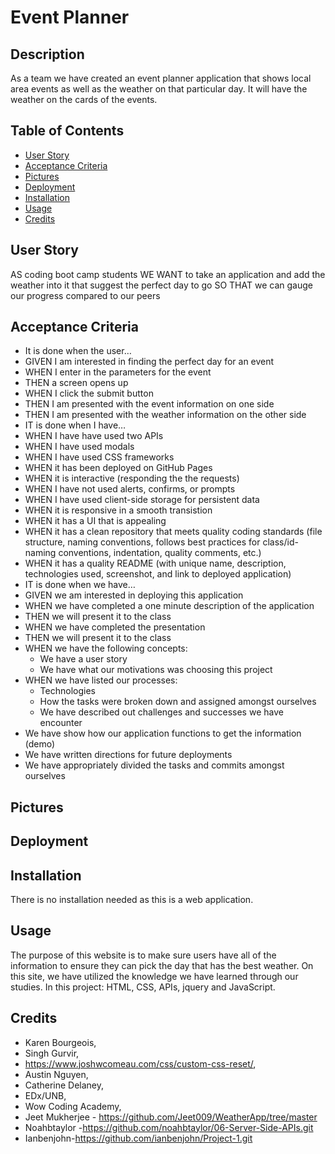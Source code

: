 # Event Planner

## Description

As a team we have created an event planner application that shows local area events as well as the weather on that particular day. It will have the weather on the cards of the events.

## Table of Contents

- [User Story](#userstory)
- [Acceptance Criteria](#acceptancecriteria)
- [Pictures](#pictures)
- [Deployment](#depolyment)
- [Installation](#installation)
- [Usage](#usage)
- [Credits](#credits)

## User Story

AS coding boot camp students
WE WANT to take an application and add the weather into it that suggest the perfect day to go
SO THAT we can gauge our progress compared to our peers

## Acceptance Criteria

- It is done when the user…
- GIVEN I am interested in finding the perfect day for an event
- WHEN I enter in the parameters for the event
- THEN a screen opens up
- WHEN I click the submit button
- THEN I am presented with the event information on one side
- THEN I am presented with the weather information on the other side
- IT is done when I have…
- WHEN I have have used two APIs
- WHEN I have used modals
- WHEN I have used CSS frameworks
- WHEN it has been deployed on GitHub Pages
- WHEN it is interactive (responding the the requests)
- WHEN I have not used alerts, confirms, or prompts
- WHEN I have used client-side storage for persistent data
- WHEN it is responsive in a smooth transistion
- WHEN it has a UI that is appealing
- WHEN it has a clean repository that meets quality coding standards (file structure, naming conventions, follows best practices for class/id-naming conventions, indentation, quality comments, etc.)
- WHEN it has a quality README (with unique name, description, technologies used, screenshot, and link to deployed application)
- IT is done when we have…
- GIVEN we am interested in deploying this application
- WHEN we have completed a one minute description of the application
- THEN we will present it to the class
- WHEN we have completed the presentation
- THEN we will present it to the class
- WHEN we have the following concepts:
  - We have a user story
  - We have what our motivations was choosing this project
- WHEN we have listed our processes:
  - Technologies
  - How the tasks were broken down and assigned amongst ourselves
  - We have described out challenges and successes we have encounter
- We have show how our application functions to get the information (demo)
- We have written directions for future deployments
- We have appropriately divided the tasks and commits amongst ourselves

## Pictures

## Deployment

## Installation

There is no installation needed as this is a web application.

## Usage

The purpose of this website is to make sure users have all of the information to ensure they can pick the day that has the best weather. On this site, we have utilized the knowledge we have learned through our studies. In this project: HTML, CSS, APIs, jquery and JavaScript.

## Credits

- Karen Bourgeois,
- Singh Gurvir,
- https://www.joshwcomeau.com/css/custom-css-reset/,
- Austin Nguyen,
- Catherine Delaney,
- EDx/UNB,
- Wow Coding Academy,
- Jeet Mukherjee - https://github.com/Jeet009/WeatherApp/tree/master
- Noahbtaylor -https://github.com/noahbtaylor/06-Server-Side-APIs.git
- Ianbenjohn-https://github.com/ianbenjohn/Project-1.git